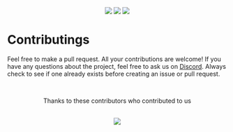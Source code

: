 <div align="center">
  <img src="https://i.ibb.co/4FSM995/New-Project-1.png">
  <a href="https://discord.gg/mk7QrzZaPh"><img src="https://img.shields.io/discord/1127854927654428762?logo=discord&logoColor=white" /></a>
  <img src="https://img.shields.io/github/commit-activity/m/zent-playground/zent-bot/main?logo=github" />
</div>

# Contributings
Feel free to make a pull request. All your contributions are welcome! If you have any questions about the project, feel free to ask us on [Discord](https://discord.gg/mk7QrzZaPh). Always check to see if one already exists before creating an issue or pull request.
<div align="center">
  <br />
  <p>Thanks to these contributors who contributed to us</p>
  <br />
  <a href="https://github.com/zent-playground/zent-bot/graphs/contributors">
    <img src="https://contrib.rocks/image?repo=zent-playground/zent-bot" />
  </a>
</div>
